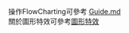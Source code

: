 操作FlowCharting可參考 [Guide.md](https://github.com/hsiaotingg/ELKG/blob/Grafana-plugins/flowcharting/Guide.md)<br>
關於圖形特效可參考[圖形特效](https://github.com/hsiaotingg/ELKG/blob/Grafana-plugins/flowcharting/%E5%9C%96%E5%BD%A2%E7%89%B9%E6%95%88%E6%95%B4%E7%90%86.pdf)
